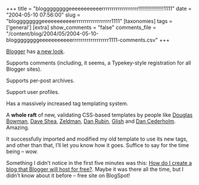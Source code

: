 +++
title = "bloggggggggeeeeeeeeeeerrrrrrrrrrrrrrrrrr!!!!!!!!!!!!!!!!!1111"
date = "2004-05-10 07:56:00"
slug = "bloggggggggeeeeeeeeeeerrrrrrrrrrrrrrrrrr1111"
[taxonomies]
tags = ['general']
[extra]
show_comments = "false"
comments_file = "/content/blog/2004/05/2004-05-10-bloggggggggeeeeeeeeeeerrrrrrrrrrrrrrrrrr1111-comments.csv"
+++

[Blogger](http://www.blogger.com) has [a new look](http://www.blogger.com/knowledge/2004/05/great-blogger-relaunch.pyra "The Great Blogger Relaunch").

Supports comments (including, it seems, a Typekey-style registration for all Blogger sites).

Supports per-post archives.

Support user profiles.

Has a massively increased tag templating system.

A **whole raft** of new, validating CSS-based templates by people like [Douglas Bowman](http://www.stopdesign.com/), [Dave Shea](http://www.mezzoblue.com/), [Zeldman](http://www.zeldman.com/), [Dan Rubin](http://www.superfluousbanter.org/), [Glish](http://www.glish.com/) and [Dan Cederholm](http://www.simplebits.com/). Amazing.

It successfully imported and modified my old template to use its new tags, and other than that, I’ll let you know how it goes. Suffice to say for the time being – *wow.*

<ins datetime=""></ins>

Something I didn’t notice in the first five minutes was this: [How do I create a blog that Blogger will host for free?](http://help.blogger.com/bin/answer.py?answer=28&topic=13). Maybe it was there all the time, but I didn’t know about it before – free site on BlogSpot!
